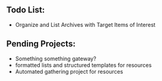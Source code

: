 ## Todo List:
* Organize and List Archives with Target Items of Interest

## Pending Projects:
* Something something gateway?
* formatted lists and structured templates for resources
* Automated gathering project for resources
